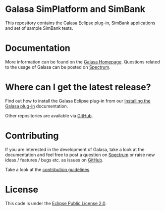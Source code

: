 # Galasa SimPlatform and SimBank
This repository contains the Galasa Eclipse plug-in, SimBank applications and set of sample SimBank tests.

# Documentation

More information can be found on the [Galasa Homepage](https://galasa.dev). Questions related to the usage of Galasa can be posted on [Spectrum](https://spectrum.chat/galasa?tab=posts).

# Where can I get the latest release?

Find out how to install the Galasa Eclipse plug-in from our [Installing the Galasa plug-in](https://galasa.dev/docs/getting-started/installing) documentation.

Other repositories are available via [GitHub](https://github.com/galasa-dev). 

# Contributing

If you are interested in the development of Galasa, take a look at the documentation and feel free to post a question on [Spectrum](https://spectrum.chat/galasa?tab=posts) or raise new ideas / features / bugs etc. as issues on [GitHub](https://github.com/galasa-dev/projectmanagement).

Take a look at the [contribution guidelines](https://github.com/galasa-dev/projectmanagement/blob/master/contributing.md).

# License

This code is under the [Eclipse Public License 2.0](https://github.com/galasa-dev/maven/blob/master/LICENSE).
